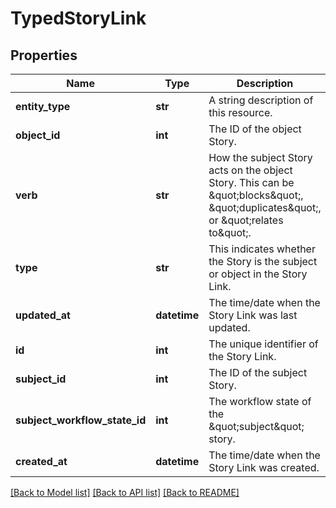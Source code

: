 # TypedStoryLink

## Properties
Name | Type | Description | Notes
------------ | ------------- | ------------- | -------------
**entity_type** | **str** | A string description of this resource. | 
**object_id** | **int** | The ID of the object Story. | 
**verb** | **str** | How the subject Story acts on the object Story. This can be \&quot;blocks\&quot;, \&quot;duplicates\&quot;, or \&quot;relates to\&quot;. | 
**type** | **str** | This indicates whether the Story is the subject or object in the Story Link. | 
**updated_at** | **datetime** | The time/date when the Story Link was last updated. | 
**id** | **int** | The unique identifier of the Story Link. | 
**subject_id** | **int** | The ID of the subject Story. | 
**subject_workflow_state_id** | **int** | The workflow state of the \&quot;subject\&quot; story. | 
**created_at** | **datetime** | The time/date when the Story Link was created. | 

[[Back to Model list]](../README.md#documentation-for-models) [[Back to API list]](../README.md#documentation-for-api-endpoints) [[Back to README]](../README.md)

